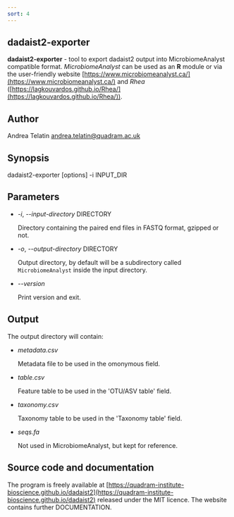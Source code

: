 ```yaml
---
sort: 4
---
```

## dadaist2-exporter
**dadaist2-exporter** - tool to export dadaist2 output into MicrobiomeAnalyst
compatible format. _MicrobiomeAnalyst_ can be used as an **R** module or
via the user-friendly website [https://www.microbiomeanalyst.ca/](https://www.microbiomeanalyst.ca/) and
_Rhea_ ([https://lagkouvardos.github.io/Rhea/](https://lagkouvardos.github.io/Rhea/)).

## Author
Andrea Telatin <andrea.telatin@quadram.ac.uk>

## Synopsis
dadaist2-exporter \[options\] -i INPUT\_DIR

## Parameters
- _-i_, _--input-directory_ DIRECTORY

    Directory containing the paired end files in FASTQ format, gzipped or not.

- _-o_, _--output-directory_ DIRECTORY

    Output directory, by default will be a subdirectory called `MicrobiomeAnalyst`
    inside the input directory.

- _--version_

    Print version and exit.

## Output
The output directory will contain:

- _metadata.csv_

    Metadata file to be used in the omonymous field.

- _table.csv_

    Feature table to be used in the 'OTU/ASV table' field.

- _taxonomy.csv_

    Taxonomy table to be used in the 'Taxonomy table' field.

- _seqs.fa_

    Not used in MicrobiomeAnalyst, but kept for reference.

## Source code and documentation
The program is freely available at [https://quadram-institute-bioscience.github.io/dadaist2](https://quadram-institute-bioscience.github.io/dadaist2)
released under the MIT licence. The website contains further DOCUMENTATION.
